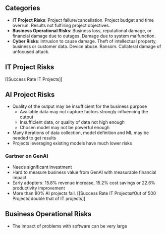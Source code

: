 ## Categories
- **IT Project Risks**:  Project failure/cancellation.  Project budget and time overrun.  Results not fulfilling project objectives.
- **Business Operational Risks**:  Business loss, reputational damage, or financial damage due to outages.  Damage due to system malfunction.
- **Cyber Risks**:  Intrusion to cause damage.  Theft of intellectual property, business or customer data.  Device abuse.  Ransom.  Collateral damage of unfocused attack.
## IT Project Risks
[[Success Rate IT Projects]]

## AI Project Risks
- Quality of the output may be insufficient for the business purpose
	- Available data may not capture factors strongly influencing the output
	- Insufficient data, or quality of data not high enough
	- Chosen model may not be powerful enough
- Many iterations of data collection, model definition and ML may be needed to get results
- Projects leveraging existing models have much lower risks

### Gartner on GenAI
- Needs significant investment
- Hard to measure business value from GenAI with measurable financial impact
- Early adopters: 15.8% revenue increase, 15.2% cost savings or 22.6% productivity improvement
- More than 80% AI projects fail. [[Success Rate IT Projects#Out of 500 Projects|double that of IT projects]]

## Business Operational Risks
- The impact of problems with software can be very large